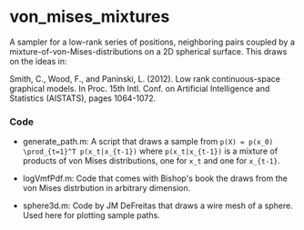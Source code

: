von_mises_mixtures
==================

A sampler for a low-rank series of positions, neighboring pairs coupled by a mixture-of-von-Mises-distributions on a 2D spherical surface. This draws on the ideas in: 

Smith, C., Wood, F., and Paninski, L. (2012). Low rank continuous-space graphical models. In Proc. 15th Intl. Conf. on Artificial Intelligence and Statistics (AISTATS), pages 1064-1072.

### Code

* generate_path.m: A script that draws a sample from ``p(X) = p(x_0) \prod_{t=1}^T p(x_t|x_{t-1})`` where ``p(x_t|x_{t-1})`` is a mixture of products of von Mises distributions, one for ``x_t`` and one for ``x_{t-1}``.

* logVmfPdf.m: Code that comes with Bishop's book the draws from the von Mises distrbution in arbitrary dimension.

* sphere3d.m: Code by JM DeFreitas that draws a wire mesh of a sphere. Used here for plotting sample paths.
